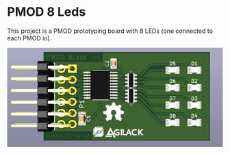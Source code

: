 PMOD 8 Leds
===========

This project is a PMOD prototyping board with 8 LEDs (one connected to each
PMOD io).

![PCB 3D preview](preview-3d.jpg)
